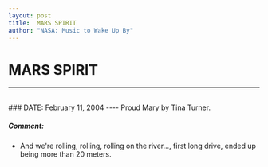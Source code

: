```yaml
---
layout: post
title:  MARS SPIRIT
author: "NASA: Music to Wake Up By"
---
```


# MARS SPIRIT
----
<br/>
### DATE: February 11, 2004
----
Proud Mary by Tina Turner.

##### Comment:
* And we're rolling, rolling, rolling on the river..., first long drive, ended up being more than 20 meters.
